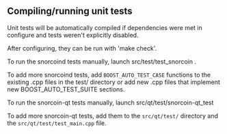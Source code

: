 Compiling/running unit tests
------------------------------------

Unit tests will be automatically compiled if dependencies were met in configure
and tests weren't explicitly disabled.

After configuring, they can be run with 'make check'.

To run the snorcoind tests manually, launch src/test/test_snorcoin .

To add more snorcoind tests, add `BOOST_AUTO_TEST_CASE` functions to the existing
.cpp files in the test/ directory or add new .cpp files that
implement new BOOST_AUTO_TEST_SUITE sections.

To run the snorcoin-qt tests manually, launch src/qt/test/snorcoin-qt_test

To add more snorcoin-qt tests, add them to the `src/qt/test/` directory and
the `src/qt/test/test_main.cpp` file.
